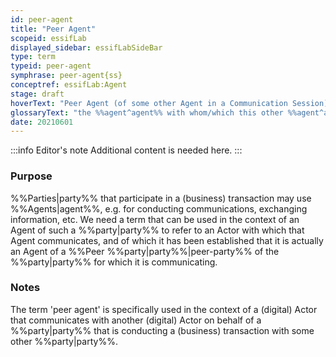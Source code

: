 ```yaml
---
id: peer-agent
title: "Peer Agent"
scopeid: essifLab
displayed_sidebar: essifLabSideBar
type: term
typeid: peer-agent
symphrase: peer-agent{ss}
conceptref: essifLab:Agent
stage: draft
hoverText: "Peer Agent (of some other Agent in a Communication Session): the Agent with whom/which this other Agent is communicating in that Communication Session."
glossaryText: "the %%agent^agent%% with whom/which this other %%agent^agent%% is communicating in that %%communication session^communication-session%%."
date: 20210601
---
```


:::info Editor's note
Additional content is needed here.
:::

### Purpose
<!--State the purpose(s) for which it is necessary (or at least: desirable) to define <New Term>.-->
%%Parties|party%% that participate in a (business) transaction may use %%Agents|agent%%, e.g. for conducting communications, exchanging information, etc. We need a term that can be used in the context of an Agent of such a %%party|party%% to refer to an Actor with which that Agent communicates, and of which it has been established that it is actually an Agent of a %%Peer %%party|party%%|peer-party%% of the %%party|party%% for which it is communicating.

### Notes
<!--Usually, the meaning of a term will not be _exactly_ the same as that of the concept to which it refers. Often, there are slight differences in meaning, or the term may emphasize specific characteristics of the concept, so as to accommodate specific needs of the scope in which it is defined. Please describe such deviations/emphasized characteristics in this section, and which needs that helps accommodate.-->
The term 'peer agent' is specifically used in the context of a (digital) Actor that communicates with another (digital) Actor on behalf of a %%party|party%% that is conducting a (business) transaction with some other %%party|party%%.
